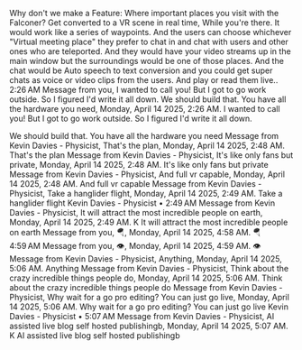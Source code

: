 Why don't we make a Feature:
Where important places you visit with the Falconer? Get converted to a VR scene in real time, While you're there. It would work like a series of waypoints. And the users can choose whichever "Virtual meeting place" they prefer to chat in and chat with users and other ones who are teleported. And they would have your video streams up in the main window but the surroundings would be one of those places. And the chat would be Auto speech to text conversion and you could get super chats as voice or video clips from the users. And play or read them live..
2:26 AM
Message from you, I wanted to call you! But I got to go work outside. So I figured I'd write it all down. We should build that. You have all the hardware you need, Monday, April 14 2025, 2:26 AM.
I wanted to call you! But I got to go work outside. So I figured I'd write it all down.

We should build that. You have all the hardware you need
Message from Kevin Davies - Physicist, That's the plan, Monday, April 14 2025, 2:48 AM.
That's the plan
Message from Kevin Davies - Physicist, It's like only fans but private, Monday, April 14 2025, 2:48 AM.
It's like only fans but private
Message from Kevin Davies - Physicist, And full vr capable, Monday, April 14 2025, 2:48 AM.
And full vr capable
Message from Kevin Davies - Physicist, Take a hanglider flight, Monday, April 14 2025, 2:49 AM.
Take a hanglider flight
Kevin Davies - Physicist • 2:49 AM
Message from Kevin Davies - Physicist, It will attract the most incredible people on earth, Monday, April 14 2025, 2:49 AM.
K
It will attract the most incredible people on earth
Message from you, 🪂, Monday, April 14 2025, 4:58 AM.
🪂
4:59 AM
Message from you, 👁️, Monday, April 14 2025, 4:59 AM.
👁️
Message from Kevin Davies - Physicist, Anything, Monday, April 14 2025, 5:06 AM.
Anything
Message from Kevin Davies - Physicist, Think about the crazy incredible things people do, Monday, April 14 2025, 5:06 AM.
Think about the crazy incredible things people do
Message from Kevin Davies - Physicist, Why wait for a go pro editing? You can just go live, Monday, April 14 2025, 5:06 AM.
Why wait for a go pro editing? You can just go live
Kevin Davies - Physicist • 5:07 AM
Message from Kevin Davies - Physicist, AI assisted live blog self hosted publishingb, Monday, April 14 2025, 5:07 AM.
K
AI assisted live blog self hosted publishingb
